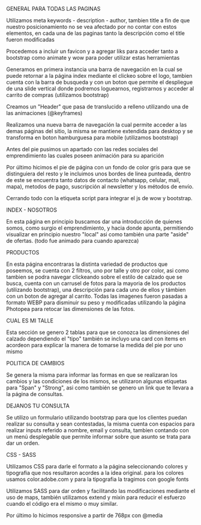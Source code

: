 GENERAL PARA TODAS LAS PAGINAS

Utilizamos meta keywords - description - author, tambien title a fin de que nuestro posicionamiento no se vea afectado por no contar con estos elementos,
en cada una de las paginas tanto la descripción como el title fueron modificadas

Procedemos a incluir un favicon y a agregar liks para acceder tanto a bootstrap como animate y wow para poder utilizar estas herramientas

Generamos en primera instancia una barra de navegación en la cual se puede retornar a la página index mediante el clickeo sobre el logo, tambien cuenta con la barra
de busqueda y con un boton que permite el despliegue de una slide vertical donde podremos loguearnos, registrarnos y acceder al carrito de compras (utilizamos bootstrap)

Creamos un "Header" que pasa de translucido a relleno utilizando una de las animaciones (@keyframes)

Realizamos una nueva barra de navegación la cual permite acceder a las demas páginas del sitio, la misma se mantiene extendida para desktop y se transforma en boton 
hamburguesa para mobile (utilizamos bootstrap)

Antes del pie pusimos un apartado con las redes sociales del emprendimiento las cuales poseen animación para su aparición 

Por último hicimos el pie de página con un fondo de color gris para que se distinguiera del resto y le incluimos unos bordes de linea punteada, dentro de este se encuentra
tanto datos de contacto (whatsapp, celular, mail, mapa), metodos de pago, suscripción al newsletter y los métodos de envío.

Cerrando todo con la etiqueta script para integrar el js de wow y bootstrap.

INDEX - NOSOTROS

En esta página en principio buscamos dar una introducción de quienes somos, como surgio el emprendimiento, y hacia donde apunta, permitiendo visualizar en principio
nuestro "local" asi como también una parte "aside" de ofertas. (todo fue animado para cuando aparezca) 

PRODUCTOS

En esta página encontraras la distinta variedad de productos que poseemos, se cuenta con 2 filtros, uno por talle y otro por color, asi como tambien se podra navegar clickeando
sobre el estilo de calzado que se busca, cuenta con un carrusel de fotos para la mayoria de los productos (utilizando bootstrap), una descripción para cada uno de ellos y támbien con un boton 
de agregar al carrito. Todas las imagenes fueron pasadas a formato WEBP para disminuir su peso y modificadas utilizando la página Photopea para retocar las dimensiones de las fotos.

CUAL ES MI TALLE

Esta sección se genero 2 tablas para que se conozca las dimensiones del calzado dependiendo el "tipo" también se incluyo una card con items en acordeon para explicar la
manera de tomarse la medida del pie por uno mismo

POLITICA DE CAMBIOS

Se genera la misma para informar las formas en que se realizaran los cambios y las condiciones de los mismos, se utilizaron algunas etiquetas para "Span" y "Strong", asi como también
se genero un link que te llevara a la página de consultas.

DEJANOS TU CONSULTA

Se utilizo un formulario utilizando bootstrap para que los clientes puedan realizar su consulta y sean contestadas, la misma cuenta con espacios para realizar inputs referido
a nombre, email y consulta, tambien contando con un menú desplegable que permite informar sobre que asunto se trata para dar un orden.

CSS - SASS

Utilizamos CSS para darle el formato a la página seleccionando colores y tipografia que nos resultaron acordes a la idea original. para los colores usamos color.adobe.com
y para la tipografia la tragimos con google fonts

Utilizamos SASS para dar orden y facilitando las modificaciones mediante el uso de maps, también utilizamos extend y mixin para reducir el esfuerzo cuando el código era
el mismo o muy similar.

Por último lo hicimos responsive a partir de 768px con @media
